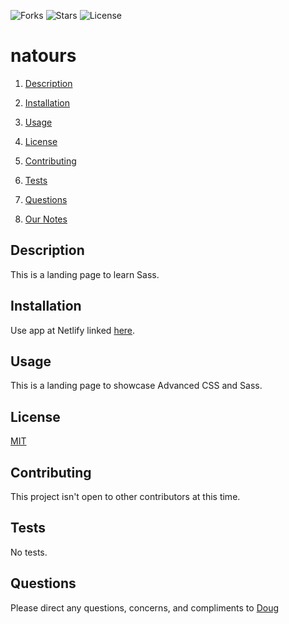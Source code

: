 ![Forks](https://img.shields.io/github/forks/AllAroundD/natours) ![Stars](https://img.shields.io/github/stars/AllAroundD/natours) ![License](https://img.shields.io/github/license/AllAroundD/natours)

# natours

1. [Description](#toc-desc)

2. [Installation](#toc-install)

3. [Usage](#toc-usage)

4. [License](#toc-license)

5. [Contributing](#toc-contrib)

6. [Tests](#toc-tests)

7. [Questions](#toc-contact)

8. [Our Notes](#notes)

<a id='toc-desc'></a>

## Description

This is a landing page to learn Sass.

<a id='toc-install'></a>

## Installation

Use app at Netlify linked [here](https://ecommerce-store-dm.netlify.app/).

<a id='toc-usage'></a>

## Usage

This is a landing page to showcase Advanced CSS and Sass.

<a id='toc-license'></a>

## License

[MIT](LICENSE)

<a id='toc-contrib'></a>

## Contributing

This project isn't open to other contributors at this time.

<a id='toc-tests'></a>

## Tests

No tests.

<a id='toc-contact'></a>

## Questions

Please direct any questions, concerns, and compliments to [Doug](https://github.com/AllAroundD/)
